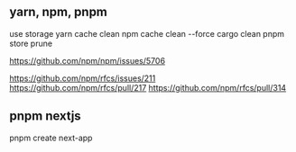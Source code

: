 ## yarn, npm, pnpm

use storage
yarn cache clean
npm cache clean --force
cargo clean
pnpm store prune

https://github.com/npm/npm/issues/5706

https://github.com/npm/rfcs/issues/211
https://github.com/npm/rfcs/pull/217
https://github.com/npm/rfcs/pull/314

## pnpm nextjs
  pnpm create next-app